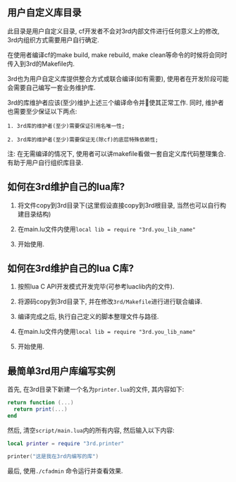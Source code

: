 ## 用户自定义库目录

  此目录是用户自定义目录, cf开发者不会对3rd内部文件进行任何意义上的修改, 3rd内组织方式需要用户自行确定.

  在使用者编译cf的make build, make rebuild, make clean等命令的时候将会同时传入到3rd的Makefile内.

  3rd也为用户自定义库提供整合方式或联合编译(如有需要), 使用者在开发阶段可能会需要自己编写一套业务维护库.

  3rd的库维护者应该(至少)维护上述三个编译命令并使其正常工作. 同时, 维护者也需要至少保证以下两点:

    1. 3rd库的维护者(至少)需要保证引用名唯一性;

    2. 3rd库的维护者(至少)需要保证无(除cf)的底层特殊依赖性;

  注: 在无需编译的情况下, 使用者可以讲makefile看做一套自定义库代码整理集合. 有助于用户自行组织库目录.

## 如何在3rd维护自己的lua库?

  1. 将文件copy到3rd目录下(这里假设直接copy到3rd根目录, 当然也可以自行构建目录结构)

  2. 在main.lu文件内使用```local lib = require "3rd.you_lib_name"```

  3. 开始使用.

## 如何在3rd维护自己的lua C库?

  1. 按照lua C API开发模式开发完毕(可参考luaclib内的文件).

  2. 将源码copy到3rd目录下, 并在修改```3rd/Makefile```进行进行联合编译.

  3. 编译完成之后, 执行自己定义的脚本整理文件与路径.

  4. 在main.lu文件内使用```local lib = require "3rd.you_lib_name"```

  5. 开始使用.

## 最简单3rd用户库编写实例

  首先, 在3rd目录下新建一个名为```printer.lua```的文件, 其内容如下:

  ```lua
  return function (...)
    return print(...)
  end
  ```

  然后, 清空```script/main.lua```内的所有内容, 然后输入以下内容:

  ```lua
  local printer = require "3rd.printer"

  printer("这是我在3rd内编写的库")
  ```

  最后, 使用```./cfadmin``` 命令运行并查看效果.
